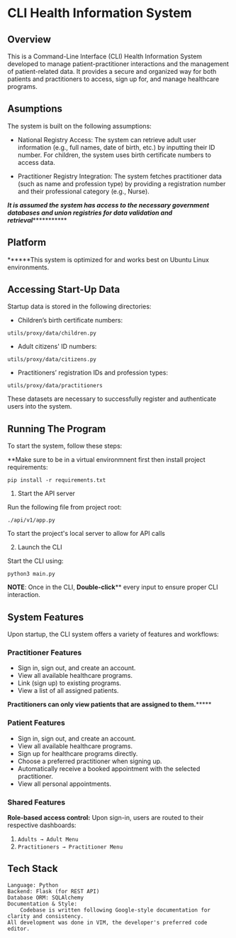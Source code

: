 # CLI Health Information System
 ## Overview
This is a Command-Line Interface (CLI) Health Information System developed to manage patient-practitioner interactions and the management of patient-related data. It provides a secure and organized way for both patients and practitioners to access, sign up for, and manage healthcare programs.
## Asumptions
The system is built on the following assumptions:
- National Registry Access: The system can retrieve adult user information (e.g., full names, date of birth, etc.) by inputting their ID number. For children, the system uses birth certificate numbers to access data.

- Practitioner Registry Integration: The system fetches practitioner data (such as name and profession type) by providing a registration number and their professional category (e.g., Nurse).

*******It is assumed the system has access to the necessary government databases and union registries for data validation and retrieval******************
## Platform

******This system is optimized for and works best on Ubuntu Linux environments.
## Accessing Start-Up Data
Startup data is stored in the following directories:

- Children’s birth certificate numbers:

`utils/proxy/data/children.py`

- Adult citizens' ID numbers:

`utils/proxy/data/citizens.py`

- Practitioners’ registration IDs and profession types:

`utils/proxy/data/practitioners`

These datasets are necessary to successfully register and authenticate users into the system.
## Running The Program
To start the system, follow these steps:

**Make sure to be in a virtual environmnent first then install project requirements:

`pip install -r requirements.txt`


1. Start the API server

Run the following file from project root:

`./api/v1/app.py`

To start the project's local server to allow for API calls

2. Launch the CLI

Start the CLI using:

`python3 main.py`

**NOTE**: Once in the CLI, **Double-click**** every input to ensure proper CLI interaction.
## System Features
Upon startup, the CLI system offers a variety of features and workflows:
### Practitioner Features
- Sign in, sign out, and create an account.
- View all available healthcare programs.
- Link (sign up) to existing programs.
- View a list of all assigned patients.

********Practitioners can only view patients that are assigned to them.*************

### Patient Features
- Sign in, sign out, and create an account.
- View all available healthcare programs.
- Sign up for healthcare programs directly.
- Choose a preferred practitioner when signing up.
- Automatically receive a booked appointment with the selected practitioner.
- View all personal appointments.

### Shared Features
**Role-based access control:**
Upon sign-in, users are routed to their respective dashboards:

1. `Adults → Adult Menu`
2. `Practitioners → Practitioner Menu`

## Tech Stack
```
Language: Python
Backend: Flask (for REST API)
Database ORM: SQLAlchemy
Documentation & Style:
    Codebase is written following Google-style documentation for clarity and consistency.
All development was done in VIM, the developer's preferred code editor.
```
